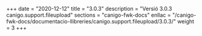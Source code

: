 +++
date        = "2020-12-12"
title       = "3.0.3"
description = "Versió 3.0.3 canigo.support.fileupload"
sections    = "canigo-fwk-docs"
enllac		= "/canigo-fwk-docs/documentacio-llibreries/canigo.support.fileupload/3.0.3/"
weight		= 3
+++
